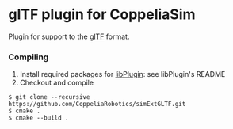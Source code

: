 # glTF plugin for CoppeliaSim

Plugin for support to the [glTF](https://github.com/KhronosGroup/glTF/blob/master/README.md) format.

### Compiling

1. Install required packages for [libPlugin](https://github.com/CoppeliaRobotics/libPlugin): see libPlugin's README
2. Checkout and compile
```text
$ git clone --recursive https://github.com/CoppeliaRobotics/simExtGLTF.git
$ cmake .
$ cmake --build .
```
